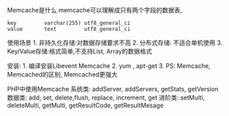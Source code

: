 Memcache是什么
memcache可以理解成只有两个字段的数据表,  

	key			varchar(255) utf8_general_ci
	value       text         utf8_general_ci

使用场景
	1. 非持久化存储:对数据存储要求不高
    2. 分布式存储: 不适合单机使用
	3. Key/Value存储:格式简单,不支持List, Array的数据格式

安装: 1. 编译安装Libevent Memcache
	  2. yum , apt-get
	  3. PS: Memcache, Memcached的区别, Memcached更强大



PHP中使用Memcache
	系统类: addServer, addServers, getStats, getVersion
	数据类: add, set, delete,flush, replace, increment, get
	进阶类: setMulti, deleteMulti, getMulti, getResultCode, getResultMesage
